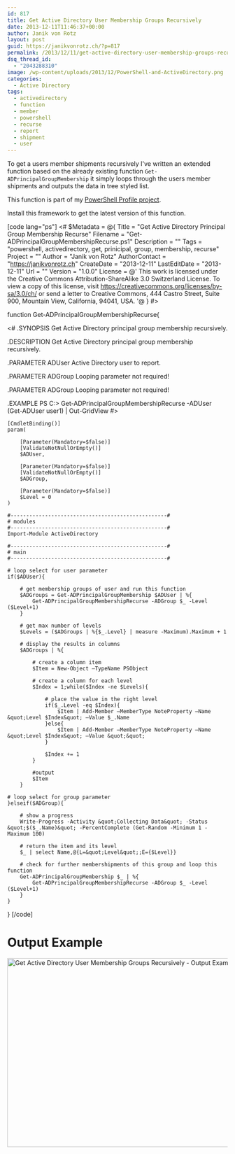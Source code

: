 ```yaml
---
id: 817
title: Get Active Directory User Membership Groups Recursively
date: 2013-12-11T11:46:37+00:00
author: Janik von Rotz
layout: post
guid: https://janikvonrotz.ch/?p=817
permalink: /2013/12/11/get-active-directory-user-membership-groups-recursively/
dsq_thread_id:
  - "2043288310"
image: /wp-content/uploads/2013/12/PowerShell-and-ActiveDirectory.png
categories:
  - Active Directory
tags:
  - activedirectory
  - function
  - member
  - powershell
  - recurse
  - report
  - shipment
  - user
---
```

To get a users member shipments recursively I've written an extended function based on the already existing function <code>Get-ADPrincipalGroupMembership</code> it simply loops through the users member shipments and outputs the data in tree styled list.

<!--more-->This function is part of my <a href="https://github.com/janikvonrotz/PowerShell-Profile">PowerShell Profile project</a>.
Install this framework to get the latest version of this function.

[code lang="ps"]
&lt;#
$Metadata = @{
	Title = &quot;Get Active Directory Principal Group Membership Recurse&quot;
	Filename = &quot;Get-ADPrincipalGroupMembershipRecurse.ps1&quot;
	Description = &quot;&quot;
	Tags = &quot;powershell, activedirectory, get, prinicipal, group, membership, recurse&quot;
	Project = &quot;&quot;
	Author = &quot;Janik von Rotz&quot;
	AuthorContact = &quot;https://janikvonrotz.ch&quot;
	CreateDate = &quot;2013-12-11&quot;
	LastEditDate = &quot;2013-12-11&quot;
	Url = &quot;&quot;
	Version = &quot;1.0.0&quot;
	License = @'
This work is licensed under the Creative Commons Attribution-ShareAlike 3.0 Switzerland License.
To view a copy of this license, visit https://creativecommons.org/licenses/by-sa/3.0/ch/ or
send a letter to Creative Commons, 444 Castro Street, Suite 900, Mountain View, California, 94041, USA.
'@
}
#&gt;

function Get-ADPrincipalGroupMembershipRecurse{

&lt;#
.SYNOPSIS
    Get Active Directory principal group membership recursively.

.DESCRIPTION
	Get Active Directory principal group membership recursively.

.PARAMETER  ADUser
	Active Directory user to report.

.PARAMETER  ADGroup
	Looping parameter not required!

.PARAMETER  ADGroup
    Looping parameter not required!

.EXAMPLE
	PS C:&gt; Get-ADPrincipalGroupMembershipRecurse -ADUser (Get-ADUser user1) | Out-GridView
#&gt;

	[CmdletBinding()]
	param(

		[Parameter(Mandatory=$false)]
		[ValidateNotNullOrEmpty()]
		$ADUser,

		[Parameter(Mandatory=$false)]
		[ValidateNotNullOrEmpty()]
		$ADGroup,

        [Parameter(Mandatory=$false)]
        $Level = 0
    )

    #--------------------------------------------------#
    # modules
    #--------------------------------------------------#
    Import-Module ActiveDirectory

    #--------------------------------------------------#
    # main
    #--------------------------------------------------#

    # loop select for user parameter
    if($ADUser){

        # get membership groups of user and run this function
        $ADGroups = Get-ADPrincipalGroupMembership $ADUser | %{
            Get-ADPrincipalGroupMembershipRecurse -ADGroup $_ -Level ($Level+1)
        }

        # get max number of levels
        $Levels = ($ADGroups | %{$_.Level} | measure -Maximum).Maximum + 1

        # display the results in columns
        $ADGroups | %{

            # create a column item
            $Item = New-Object –TypeName PSObject

            # create a column for each level
            $Index = 1;while($Index -ne $Levels){

                # place the value in the right level
                if($_.Level -eq $Index){
                    $Item | Add-Member –MemberType NoteProperty –Name &quot;Level $Index&quot; –Value $_.Name
                }else{
                    $Item | Add-Member –MemberType NoteProperty –Name &quot;Level $Index&quot; –Value &quot;&quot;
                }

                $Index += 1
            }

            #output
            $Item
        }

    # loop select for group parameter
    }elseif($ADGroup){

        # show a progress
        Write-Progress -Activity &quot;Collecting Data&quot; -Status &quot;$($_.Name)&quot; -PercentComplete (Get-Random -Minimum 1 -Maximum 100)

        # return the item and its level
        $_ | select Name,@{L=&quot;Level&quot;;E={$Level}}

        # check for further membershipments of this group and loop this function
        Get-ADPrincipalGroupMembership $_ | %{
            Get-ADPrincipalGroupMembershipRecurse -ADGroup $_ -Level ($Level+1)
        }
    }
}
[/code]

<h1>Output Example</h1>

<a href="https://janikvonrotz.ch/wp-content/uploads/2013/12/Get-Active-Directory-User-Membership-Groups-Recursively-Output-Example.png"><img class="aligncenter size-full wp-image-822" alt="Get Active Directory User Membership Groups Recursively - Output Example" src="https://janikvonrotz.ch/wp-content/uploads/2013/12/Get-Active-Directory-User-Membership-Groups-Recursively-Output-Example.png" width="853" height="432" /></a>
